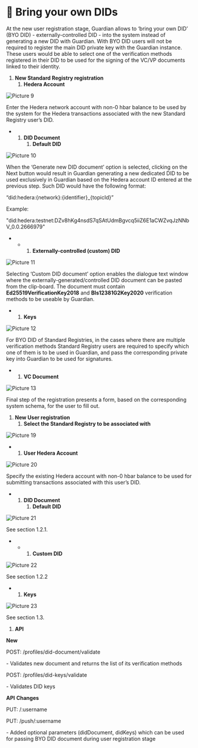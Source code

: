 # 🔑 Bring your own DIDs

At the new user registration stage, Guardian allows to ‘bring your own DID’ (BYO DID) - externally-controlled DID - into the system instead of generating a new DID with Guardian. With BYO DID users will not be required to register the main DID private key with the Guardian instance. These users would be able to select one of the verification methods registered in their DID to be used for the signing of the VC/VP documents linked to their identity.

1. **New Standard Registry registration**
   1. **Hedera Account**

![Picture 9](../../../.gitbook/assets/0.png)

Enter the Hedera network account with non-0 hbar balance to be used by the system for the Hedera transactions associated with the new Standard Registry user’s DID.

*
  1. **DID Document**
     1. **Default DID**

![Picture 10](../../../.gitbook/assets/1.png)

When the ‘Generate new DID document’ option is selected, clicking on the Next button would result in Guardian generating a new dedicated DID to be used exclusively in Guardian based on the Hedera account ID entered at the previous step. Such DID would have the following format:

“did:hedera:{network}:{identifier}\_{topicId}”

Example:

"did:hedera:testnet:DZv8hKg4nsdS7qSAtUdmBgvcq5iiZ6E1aCWZvqJzNNbV\_0.0.2666979"

*
  *
    1. **Externally-controlled (custom) DID**

![Picture 11](../../../.gitbook/assets/2.png)

Selecting ‘Custom DID document’ option enables the dialogue text window where the externally-generated/controlled DID document can be pasted from the clip-board. The document must contain **Ed25519VerificationKey2018** and **Bls12381G2Key2020** verification methods to be useable by Guardian.

*
  1. **Keys**

![Picture 12](../../../.gitbook/assets/3.png)

For BYO DID of Standard Registries, in the cases where there are multiple verification methods Standard Registry users are required to specify which one of them is to be used in Guardian, and pass the corresponding private key into Guardian to be used for signatures.

*
  1. **VC Document**

![Picture 13](../../../.gitbook/assets/4.png)

Final step of the registration presents a form, based on the corresponding system schema, for the user to fill out.

1. **New User registration**
   1. **Select the Standard Registry to be associated with**

![Picture 19](../../../.gitbook/assets/5.png)

*
  1. **User Hedera Account**

![Picture 20](../../../.gitbook/assets/6.png)

Specify the existing Hedera account with non-0 hbar balance to be used for submitting transactions associated with this user’s DID.

*
  1. **DID Document**
     1. **Default DID**

![Picture 21](../../../.gitbook/assets/7.png)

See section 1.2.1.

*
  *
    1. **Custom DID**

![Picture 22](../../../.gitbook/assets/8.png)

See section 1.2.2

*
  1. **Keys**

![Picture 23](../../../.gitbook/assets/9.png)

See section 1.3.

1. **API**

**New**

POST: /profiles/did-document/validate

\- Validates new document and returns the list of its verification methods

POST: /profiles/did-keys/validate

\- Validates DID keys

**API** **Changes**

PUT: /:username

PUT: /push/:username

\- Added optional parameters (didDocument, didKeys) which can be used for passing BYO DID document during user registration stage
